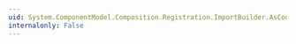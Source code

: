 ```yaml
---
uid: System.ComponentModel.Composition.Registration.ImportBuilder.AsContractType(System.Type)
internalonly: False
---
```

